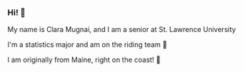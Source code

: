 ### Hi! :wave: 

My name is Clara Mugnai, and I am a senior at St. Lawrence University 

I'm a statistics major and am on the riding team :horse:

I am originally from Maine, right on the coast! :ocean:

